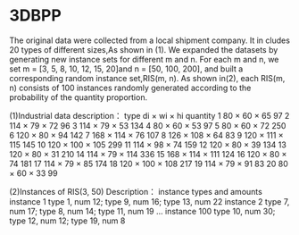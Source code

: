 # 3DBPP
The original data were collected from a local shipment company. It in cludes 20 types of different sizes,As shown in (1).
We expanded the datasets by generating new instance sets for different m and n. 
For each m and n, we set m = [3, 5, 8, 10, 12, 15, 20]and n = [50, 100, 200], and built a corresponding random instance set,RIS(m, n).
As shown in(2), each RIS(m, n) consists of 100 instances randomly generated according to the probability of the quantity
proportion. 

(1)Industrial data description：
  type di × wi × hi     quantity
  1    80 × 60 × 65     97 
  2    114 × 79 × 72    96 
  3    114 × 79 × 53    134 
  4    80 × 60 × 53     97 
  5    80 × 60 × 72     250 
  6    120 × 80 × 94    142 
  7    168 × 114 × 76   107 
  8    126 × 108 × 64   83 
  9    120 × 111 × 115  145 
  10   120 × 100 × 105  299 
  11   114 × 98 × 74    159
  12   120 × 80 × 39    134
  13   120 × 80 × 31    210
  14   114 × 79 × 114   336
  15   168 × 114 × 111  124
  16   120 × 80 × 74    181
  17   114 × 79 × 85    174 
  18   120 × 100 × 108  217
  19   114 × 79 × 91    83
  20   80 × 60 × 33     99

(2)Instances of RIS(3, 50) Description：
  instance types and amounts
  instance 1 type 1, num 12; type 9, num 16; type 13, num 22
  instance 2 type 7, num 17; type 8, num 14; type 11, num 19
  ...
  instance 100 type 10, num 30; type 12, num 12; type 19, num 8
